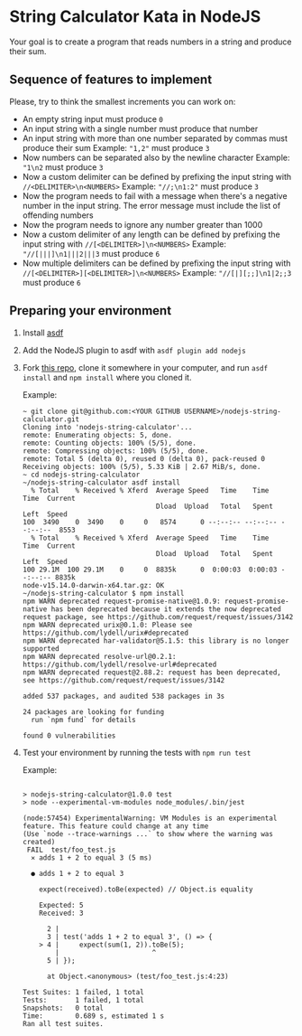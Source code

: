 # String Calculator Kata in NodeJS

Your goal is to create a program that reads numbers in a string and produce their sum.

## Sequence of features to implement

Please, try to think the smallest increments you can work on:

- An empty string input must produce `0`
- An input string with a single number must produce that number
- An input string with more than one number separated by commas must produce their sum
  Example: `"1,2"` must produce `3`
- Now numbers can be separated also by the newline character
  Example: `"1\n2` must produce `3`
- Now a custom delimiter can be defined by prefixing the input string with `//<DELIMITER>\n<NUMBERS>`
  Example: `"//;\n1:2"` must produce `3`
- Now the program needs to fail with a message when there's a negative number in the input string. The error message must include the list of offending numbers
- Now the program needs to ignore any number greater than 1000
- Now a custom delimiter of any length can be defined by prefixing the input string with `//[<DELIMITER>]\n<NUMBERS>`
  Example: `"//[|||]\n1|||2|||3` must produce `6`
- Now multiple delimiters can be defined by prefixing the input string with `//[<DELIMITER>][<DELIMITER>]\n<NUMBERS>`
  Example: `"//[|][;;]\n1|2;;3` must produce `6`

## Preparing your environment

1. Install [asdf](https://asdf-vm.com/)
2. Add the NodeJS plugin to asdf with `asdf plugin add nodejs`   
3. Fork [this repo](https://github.com/ggalmazor-training/nodejs-string-calculator), clone it somewhere in your computer, and run `asdf install` and `npm install` where you cloned it.

   Example:

   ```shell_session
   ~ git clone git@github.com:<YOUR GITHUB USERNAME>/nodejs-string-calculator.git
   Cloning into 'nodejs-string-calculator'...
   remote: Enumerating objects: 5, done.
   remote: Counting objects: 100% (5/5), done.
   remote: Compressing objects: 100% (5/5), done.
   remote: Total 5 (delta 0), reused 0 (delta 0), pack-reused 0
   Receiving objects: 100% (5/5), 5.33 KiB | 2.67 MiB/s, done.
   ~ cd nodejs-string-calculator
   ~/nodejs-string-calculator asdf install
     % Total    % Received % Xferd  Average Speed   Time    Time     Time  Current
                                    Dload  Upload   Total   Spent    Left  Speed
   100  3490    0  3490    0     0   8574      0 --:--:-- --:--:-- --:--:--  8553
     % Total    % Received % Xferd  Average Speed   Time    Time     Time  Current
                                    Dload  Upload   Total   Spent    Left  Speed
   100 29.1M  100 29.1M    0     0  8835k      0  0:00:03  0:00:03 --:--:-- 8835k
   node-v15.14.0-darwin-x64.tar.gz: OK
   ~/nodejs-string-calculator $ npm install
   npm WARN deprecated request-promise-native@1.0.9: request-promise-native has been deprecated because it extends the now deprecated request package, see https://github.com/request/request/issues/3142
   npm WARN deprecated urix@0.1.0: Please see https://github.com/lydell/urix#deprecated
   npm WARN deprecated har-validator@5.1.5: this library is no longer supported
   npm WARN deprecated resolve-url@0.2.1: https://github.com/lydell/resolve-url#deprecated
   npm WARN deprecated request@2.88.2: request has been deprecated, see https://github.com/request/request/issues/3142
   
   added 537 packages, and audited 538 packages in 3s
   
   24 packages are looking for funding
     run `npm fund` for details
   
   found 0 vulnerabilities
   ```

4. Test your environment by running the tests with `npm run test`

   Example:

   ```shell_session
   
   > nodejs-string-calculator@1.0.0 test
   > node --experimental-vm-modules node_modules/.bin/jest
   
   (node:57454) ExperimentalWarning: VM Modules is an experimental feature. This feature could change at any time
   (Use `node --trace-warnings ...` to show where the warning was created)
    FAIL  test/foo_test.js
     ✕ adds 1 + 2 to equal 3 (5 ms)
   
     ● adds 1 + 2 to equal 3
   
       expect(received).toBe(expected) // Object.is equality
   
       Expected: 5
       Received: 3
   
         2 |
         3 | test('adds 1 + 2 to equal 3', () => {
       > 4 |     expect(sum(1, 2)).toBe(5);
           |                       ^
         5 | });
   
         at Object.<anonymous> (test/foo_test.js:4:23)
   
   Test Suites: 1 failed, 1 total
   Tests:       1 failed, 1 total
   Snapshots:   0 total
   Time:        0.689 s, estimated 1 s
   Ran all test suites.   
   ```
